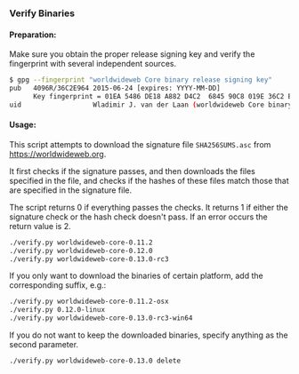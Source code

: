 ### Verify Binaries

#### Preparation:

Make sure you obtain the proper release signing key and verify the fingerprint with several independent sources.

```sh
$ gpg --fingerprint "worldwideweb Core binary release signing key"
pub   4096R/36C2E964 2015-06-24 [expires: YYYY-MM-DD]
      Key fingerprint = 01EA 5486 DE18 A882 D4C2  6845 90C8 019E 36C2 E964
uid                  Wladimir J. van der Laan (worldwideweb Core binary release signing key) <laanwj@gmail.com>
```

#### Usage:

This script attempts to download the signature file `SHA256SUMS.asc` from https://worldwideweb.org.

It first checks if the signature passes, and then downloads the files specified in the file, and checks if the hashes of these files match those that are specified in the signature file.

The script returns 0 if everything passes the checks. It returns 1 if either the signature check or the hash check doesn't pass. If an error occurs the return value is 2.


```sh
./verify.py worldwideweb-core-0.11.2
./verify.py worldwideweb-core-0.12.0
./verify.py worldwideweb-core-0.13.0-rc3
```

If you only want to download the binaries of certain platform, add the corresponding suffix, e.g.:

```sh
./verify.py worldwideweb-core-0.11.2-osx
./verify.py 0.12.0-linux
./verify.py worldwideweb-core-0.13.0-rc3-win64
```

If you do not want to keep the downloaded binaries, specify anything as the second parameter.

```sh
./verify.py worldwideweb-core-0.13.0 delete
```
